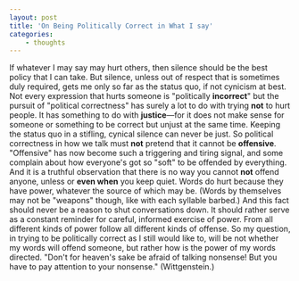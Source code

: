 ```yaml
--- 
layout: post 
title: 'On Being Politically Correct in What I say'
categories:
    - thoughts
---
```


If whatever I may say may hurt others, then silence should be the best policy that I can take. But silence, unless out of respect that is sometimes duly required, gets me only so far as the status quo, if not cynicism at best.
Not every expression that hurts someone is "politically **incorrect**" but the pursuit of "political correctness" has surely a lot to do with trying **not** to hurt people. It has something to do with **justice**—for it does not make sense for someone or something to be correct but unjust at the same time.
Keeping the status quo in a stifling, cynical silence can never be just. So political correctness in how we talk must **not** pretend that it cannot be **offensive**. "Offensive" has now become such a triggering and tiring signal, and some complain about how everyone's got so "soft" to be offended by everything. And it is a truthful observation that there is no way you cannot **not** offend anyone, unless or **even when** you keep quiet.
Words do hurt because they have power, whatever the source of which may be. (Words by themselves may not be "weapons" though, like with each syllable barbed.) And this fact should never be a reason to shut conversations down. It should rather serve as a constant reminder for careful, informed exercise of power. From all different kinds of power follow all different kinds of offense. So my question, in trying to be politically correct as I still would like to, will be not whether my words will offend someone, but rather how is the power of my words directed. "Don't for heaven's sake be afraid of talking nonsense! But you have to pay attention to your nonsense." (Wittgenstein.)
